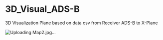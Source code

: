# 3D_Visual_ADS-B
3D Visualization Plane based on data csv from Receiver ADS-B to X-Plane

![Uploading Map2.jpg…]()
